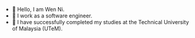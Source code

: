 - 👋 Hello, I am Wen Ni.
- 👀 I work as a software engineer.
- 🌱 I have successfully completed my studies at the Technical University of Malaysia (UTeM).

<!--## Stats

![Anurag's GitHub stats](https://github-readme-stats.vercel.app/api?username=Wennilim&count_private=true&show_icons=true&theme=gruvbox)

<!--START_SECTION:waka-->
<!--![Profile Views](http://img.shields.io/badge/Profile%20Views-1-blue)

<!--![Lines of code](https://img.shields.io/badge/From%20Hello%20World%20I%27ve%20Written-1%20Million%20lines%20of%20code-blue)

<!--### Programming Languages


[![Top Langs](https://github-readme-stats.vercel.app/api/top-langs/?username=Wennilim&layout=compact)](https://github.com/anuraghazra/github-readme-stats)


<!---
Wennilim/Wennilim is a ✨ special ✨ repository because its `README.md` (this file) appears on your GitHub profile.
You can click the Preview link to take a look at your changes.
--->
